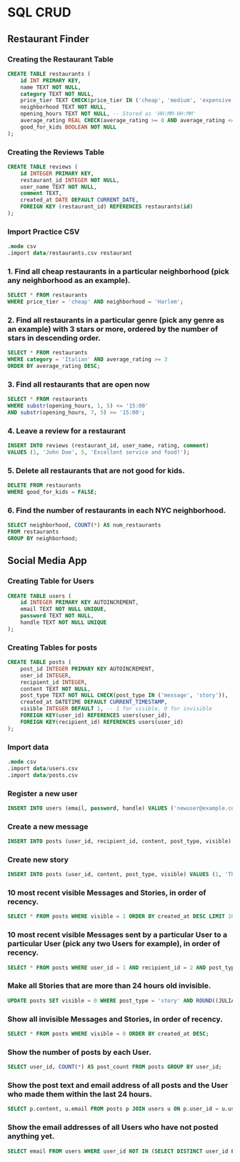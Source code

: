 # SQL CRUD
## Restaurant Finder

### Creating the Restaurant Table
```sql
CREATE TABLE restaurants (
    id INT PRIMARY KEY,
    name TEXT NOT NULL,
    category TEXT NOT NULL,
    price_tier TEXT CHECK(price_tier IN ('cheap', 'medium', 'expensive')),
    neighborhood TEXT NOT NULL,
    opening_hours TEXT NOT NULL, -- Stored as 'HH:MM-HH:MM'
    average_rating REAL CHECK(average_rating >= 0 AND average_rating <= 5),
    good_for_kids BOOLEAN NOT NULL
);
```
### Creating the Reviews Table
```sql
CREATE TABLE reviews (
    id INTEGER PRIMARY KEY,
    restaurant_id INTEGER NOT NULL,
    user_name TEXT NOT NULL,
    comment TEXT,
    created_at DATE DEFAULT CURRENT_DATE,
    FOREIGN KEY (restaurant_id) REFERENCES restaurants(id)
);
```
### Import Practice CSV
```sql
.mode csv
.import data/restaurants.csv restaurant
```
### 1. Find all cheap restaurants in a particular neighborhood (pick any neighborhood as an example).
```sql
SELECT * FROM restaurants
WHERE price_tier = 'cheap' AND neighborhood = 'Harlem';
```
### 2. Find all restaurants in a particular genre (pick any genre as an example) with 3 stars or more, ordered by the number of stars in descending order.
```sql
SELECT * FROM restaurants
WHERE category = 'Italian' AND average_rating >= 3
ORDER BY average_rating DESC;
```
### 3. Find all restaurants that are open now 
```sql
SELECT * FROM restaurants
WHERE substr(opening_hours, 1, 5) <= '15:00'
AND substr(opening_hours, 7, 5) >= '15:00';
```
### 4. Leave a review for a restaurant 
```sql
INSERT INTO reviews (restaurant_id, user_name, rating, comment)
VALUES (1, 'John Doe', 5, 'Excellent service and food!');
```
### 5. Delete all restaurants that are not good for kids.
```sql
DELETE FROM restaurants
WHERE good_for_kids = FALSE;
```
### 6. Find the number of restaurants in each NYC neighborhood.
```sql
SELECT neighborhood, COUNT(*) AS num_restaurants
FROM restaurants
GROUP BY neighborhood;
```

## Social Media App

### Creating Table for Users
```sql
CREATE TABLE users (
    id INTEGER PRIMARY KEY AUTOINCREMENT,
    email TEXT NOT NULL UNIQUE,
    password TEXT NOT NULL,
    handle TEXT NOT NULL UNIQUE
);
```
### Creating Tables for posts
```sql
CREATE TABLE posts (
    post_id INTEGER PRIMARY KEY AUTOINCREMENT,
    user_id INTEGER,
    recipient_id INTEGER,
    content TEXT NOT NULL,
    post_type TEXT NOT NULL CHECK(post_type IN ('message', 'story')),
    created_at DATETIME DEFAULT CURRENT_TIMESTAMP,
    visible INTEGER DEFAULT 1, -- 1 for visible, 0 for invisible
    FOREIGN KEY(user_id) REFERENCES users(user_id),
    FOREIGN KEY(recipient_id) REFERENCES users(user_id)
);
```
### Import data
```sql
.mode csv
.import data/users.csv
.import data/posts.csv
```
### Register a new user
```sql
INSERT INTO users (email, password, handle) VALUES ('newuser@example.com', 'securepassword', 'newuserhandle');
```
### Create a new message
```sql
INSERT INTO posts (user_id, recipient_id, content, post_type, visible) VALUES (1, 2, 'Hello, this is a private message!', 'message', 1);
```
### Create new story
```sql
INSERT INTO posts (user_id, content, post_type, visible) VALUES (1, 'This is a story.', 'story', 1);
```
### 10 most recent visible Messages and Stories, in order of recency.
```sql
SELECT * FROM posts WHERE visible = 1 ORDER BY created_at DESC LIMIT 10;
```
### 10 most recent visible Messages sent by a particular User to a particular User (pick any two Users for example), in order of recency.
```sql
SELECT * FROM posts WHERE user_id = 1 AND recipient_id = 2 AND post_type = 'message' AND visible = 1 ORDER BY created_at DESC LIMIT 10;
```

### Make all Stories that are more than 24 hours old invisible.
```sql
UPDATE posts SET visible = 0 WHERE post_type = 'story' AND ROUND((JULIANDAY('now') - JULIANDAY(created_at)) * 24) > 24;
```
### Show all invisible Messages and Stories, in order of recency.
```sql
SELECT * FROM posts WHERE visible = 0 ORDER BY created_at DESC;
```
### Show the number of posts by each User.
```sql
SELECT user_id, COUNT(*) AS post_count FROM posts GROUP BY user_id;
```
### Show the post text and email address of all posts and the User who made them within the last 24 hours.
```sql
SELECT p.content, u.email FROM posts p JOIN users u ON p.user_id = u.user_id WHERE ROUND((JULIANDAY('now') - JULIANDAY(p.created_at)) * 24) <= 24;
```
### Show the email addresses of all Users who have not posted anything yet.
```sql
SELECT email FROM users WHERE user_id NOT IN (SELECT DISTINCT user_id FROM posts);
```



